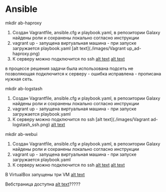 # Ansible

mkdir ab-haproxy
1. Создан Vagrantfile, ansible.cfg и playbook.yaml, в репозитории Galaxy найдены роли и сохранены локально согласно инструкции
2. vagrant up - запущена виртуальная машина - при запуске загружается playbook.yaml
[alt text](./images/Vagrant up_ad-haproxy.png)
3. К серверу можно подключится по ssh
[alt text](./images/ssh_ad-haproxy.png)
[alt text](./images/haproxy_status.png)

в процессе решения задачи была использована подсеть не позволяющая подключится к серверу - ошибка исправлена - прописана нужная сеть.

mkdir ab-logstash
1. Создан Vagrantfile, ansible.cfg и playbook.yaml, в репозитории Galaxy найдены роли и сохранены локально согласно инструкции
2. vagrant up - запущена виртуальная машина - при запуске загружается playbook.yaml
3. К серверу можно подключится по ssh
[alt text](./images/Vagrant ad-logstash_ssh.png)
[alt text](./images/logstash_status.png)
 
 mkdir ab-webui
1. Создан Vagrantfile, ansible.cfg и playbook.yaml, в репозитории Galaxy найдены роли и сохранены локально согласно инструкции
2. vagrant up - запущена виртуальная машина - при запуске загружается playbook.yaml
3. К серверу можно подключится по ssh
[alt text](./images/ssh_ad-webui.png)
[alt text](./images/kibana_status.png)

В VirtualBox запущены три VM
[alt text](./images/virtualbox_ansible.png)

Вебстраница доступна
[alt text](./images/elastic.png)?????





